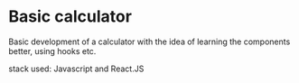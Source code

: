 # Basic calculator

Basic development of a calculator with the idea of ​​learning the components better, using hooks etc.

stack used: Javascript and React.JS
